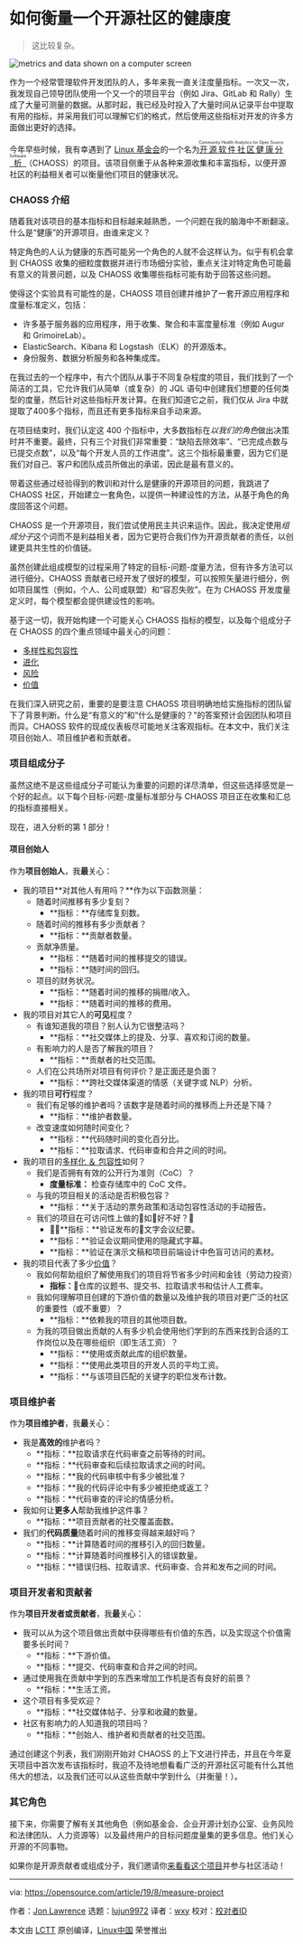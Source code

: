 [#]: collector: (lujun9972)
[#]: translator: (wxy)
[#]: reviewer: ( )
[#]: publisher: ( )
[#]: url: ( )
[#]: subject: (How to measure the health of an open source community)
[#]: via: (https://opensource.com/article/19/8/measure-project)
[#]: author: (Jon Lawrence https://opensource.com/users/the3rdlaw)

如何衡量一个开源社区的健康度
======

> 这比较复杂。

![metrics and data shown on a computer screen][1]

作为一个经常管理软件开发团队的人，多年来我一直关注度量指标。一次又一次，我发现自己领导团队使用一个又一个的项目平台（例如 Jira、GitLab 和 Rally）生成了大量可测量的数据。从那时起，我已经及时投入了大量时间从记录平台中提取有用的指标，并采用我们可以理解它们的格式，然后使用这些指标对开发的许多方面做出更好的选择。

今年早些时候，我有幸遇到了 [Linux 基金会][2]的一个名为<ruby>[开源软件社区健康分析][3]<rt>Community Health Analytics for Open Source Software</rt></ruby>（CHAOSS）的项目。该项目侧重于从各种来源收集和丰富指标，以便开源社区的利益相关者可以衡量他们项目的健康状况。

### CHAOSS 介绍

随着我对该项目的基本指标和目标越来越熟悉，一个问题在我的脑海中不断翻滚。什么是“健康”的开源项目，由谁来定义？

特定角色的人认为健康的东西可能另一个角色的人就不会这样认为。似乎有机会拿到 CHAOSS 收集的细粒度数据并进行市场细分实验，重点关注对特定角色可能最有意义的背景问题，以及 CHAOSS 收集哪些指标可能有助于回答这些问题。

使得这个实验具有可能性的是，CHAOSS 项目创建并维护了一套开源应用程序和度量标准定义，包括：

* 许多基于服务器的应用程序，用于收集、聚合和丰富度量标准（例如 Augur 和 GrimoireLab）。
* ElasticSearch、Kibana 和 Logstash（ELK）的开源版本。
* 身份服务、数据分析服务和各种集成库。

在我过去的一个程序中，有六个团队从事于不同复杂程度的项目，我们找到了一个简洁的工具，它允许我们从简单（或复杂）的 JQL 语句中创建我们想要的任何类型的度量，然后针对这些指标开发计算。在我们知道它之前，我们仅从 Jira 中就提取了400多个指标，而且还有更多指标来自手动来源。

在项目结束时，我们认定这 400 个指标中，大多数指标在*以我们的角色*做出决策时并不重要。最终，只有三个对我们非常重要：“缺陷去除效率”、“已完成点数与已提交点数”，以及“每个开发人员的工作进度”。这三个指标最重要，因为它们是我们对自己、客户和团队成员所做出的承诺，因此是最有意义的。

带着这些通过经验得到的教训和对什么是健康的开源项目的问题，我跳进了 CHAOSS 社区，开始建立一套角色，以提供一种建设性的方法，从基于角色的角度回答这个问题。

CHAOSS 是一个开源项目，我们尝试使用民主共识来运作。因此，我决定使用*组成分子*这个词而不是利益相关者，因为它更符合我们作为开源贡献者的责任，以创建更具共生性的价值链。

虽然创建此组成模型的过程采用了特定的目标-问题-度量方法，但有许多方法可以进行细分。CHAOSS 贡献者已经开发了很好的模型，可以按照矢量进行细分，例如项目属性（例如，个人、公司或联盟）和“容忍失败”。在为 CHAOSS 开发度量定义时，每个模型都会提供建设性的影响。

基于这一切，我开始构建一个可能关心 CHAOSS 指标的模型，以及每个组成分子在 CHAOSS 的四个重点领域中最关心的问题：

* [多样性和包容性][4]
* [进化][5]
* [风险][6]
* [价值][7]

在我们深入研究之前，重要的是要注意 CHAOSS 项目明确地给实施指标的团队留下了背景判断。什么是“有意义的”和“什么是健康的？”的答案预计会因团队和项目而异。CHAOSS 软件的现成仪表板尽可能地关注客观指标。在本文中，我们关注项目创始人、项目维护者和贡献者。

### 项目组成分子

虽然这绝不是这些组成分子可能认为重要的问题的详尽清单，但这些选择感觉是一个好的起点。以下每个目标-问题-度量标准部分与 CHAOSS 项目正在收集和汇总的指标直接相关。

现在，进入分析的第 1 部分！

#### 项目创始人

作为**项目创始人**，我**最**关心：

* 我的项目**对其他人有用吗？**作为以下函数测量：
    * 随着时间推移有多少复刻？
        * **指标：**存储库复刻数。
    * 随着时间的推移有多少贡献者？
        * **指标：**贡献者数量。
    * 贡献净质量。
        * **指标：**随着时间的推移提交的错误。
        * **指标：**随时间的回归。
    * 项目的财务状况。
        * **指标：**随着时间的推移的捐赠/收入。
        * **指标：**随着时间的推移的费用。
* 我的项目对其它人的**可见**程度？
    * 有谁知道我的项目？别人认为它很整洁吗？
        * **指标：**社交媒体上的提及、分享、喜欢和订阅的数量。
    * 有影响力的人是否了解我的项目？
        * **指标：**贡献者的社交范围。
    * 人们在公共场所对项目有何评价？是正面还是负面？
        * **指标：**跨社交媒体渠道的情感（关键字或 NLP）分析。
* 我的项目**可行**程度？
    * 我们有足够的维护者吗？该数字是随着时间的推移而上升还是下降？
        * **指标：**维护者数量。
    * 改变速度如何随时间变化？
        * **指标：**代码随时间的变化百分比。
        * **指标：**拉取请求、代码审查和合并之间的时间。
* 我的项目的[多样化 ＆ 包容性][4]如何？
    * 我们是否拥有有效的公开行为准则（CoC）？
        * **度量标准：** 检查存储库中的 CoC 文件。
    * 与我的项目相关的活动是否积极包容？
        * **指标：**关于活动的票务政策和活动包容性活动的手动报告。
    * 我们的项目在可访问性上做的如好不好？
        * **指标：**验证发布的文字会议纪要。
        * **指标：**验证会议期间使用的隐藏式字幕。
        * **指标：**验证在演示文稿和项目前端设计中色盲可访问的素材。
* 我的项目代表了多少[价值][7]？
    * 我如何帮助组织了解使用我们的项目将节省多少时间和金钱（劳动力投资）
        * **指标：**仓库的议题书、提交书、拉取请求书和估计人工费率。
    * 我如何理解项目创建的下游价值的数量以及维护我的项目对更广泛的社区的重要性（或不重要）？
        * **指标：**依赖我的项目的其他项目数。
    * 为我的项目做出贡献的人有多少机会使用他们学到的东西来找到合适的工作岗位以及在哪些组织（即生活工资）？
        * **指标：**使用或贡献此库的组织数量。
        * **指标：**使用此类项目的开发人员的平均工资。
        * **指标：**与该项目匹配的关键字的职位发布计数。

### 项目维护者

作为**项目维护者**，我**最**关心：

* 我是**高效的**维护者吗？
    * **指标：**拉取请求在代码审查之前等待的时间。
    * **指标：**代码审查和后续拉取请求之间的时间。
    * **指标：**我的代码审核中有多少被批准？
    * **指标：**我的代码评论中有多少被拒绝或返工？
    * **指标：**代码审查的评论的情感分析。
* 我如何让**更多人**帮助我维护这件事？
    * **指标：**项目贡献者的社交覆盖面数。
* 我们的**代码质量**随着时间的推移变得越来越好吗？
    * **指标：**计算随着时间的推移引入的回归数量。
    * **指标：**计算随着时间推移引入的错误数量。
    * **指标：**错误归档、拉取请求、代码审查、合并和发布之间的时间。

### 项目开发者和贡献者

作为**项目开发者或贡献者**，我**最**关心：

* 我可以从为这个项目做出贡献中获得哪些有价值的东西，以及实现这个价值需要多长时间？
    * **指标：**下游价值。
    * **指标：**提交、代码审查和合并之间的时间。
* 通过使用我在贡献中学到的东西来增加工作机是否有良好的前景？
    * **指标：**生活工资。
* 这个项目有多受欢迎？
    * **指标：**社交媒体帖子、分享和收藏的数量。
* 社区有影响力的人知道我的项目吗？
    * **指标：**创始人、维护者和贡献者的社交范围。

通过创建这个列表，我们刚刚开始对 CHAOSS 的上下文进行抨击，并且在今年夏天项目中首次发布该指标时，我迫不及待地想看看广泛的开源社区可能有什么其他伟大的想法，以及我们还可以从这些贡献中学到什么（并衡量！）。

### 其它角色

接下来，你需要了解有关其他角色（例如基金会、企业开源计划办公室、业务风险和法律团队、人力资源等）以及最终用户的目标问题度量集的更多信息。他们关心开源的不同事物。

如果你是开源贡献者或组成分子，我们邀请你[来看看这个项目][8]并参与社区活动！

--------------------------------------------------------------------------------

via: https://opensource.com/article/19/8/measure-project

作者：[Jon Lawrence][a]
选题：[lujun9972][b]
译者：[wxy](https://github.com/wxy)
校对：[校对者ID](https://github.com/校对者ID)

本文由 [LCTT](https://github.com/LCTT/TranslateProject) 原创编译，[Linux中国](https://linux.cn/) 荣誉推出

[a]: https://opensource.com/users/the3rdlaw
[b]: https://github.com/lujun9972
[1]: https://opensource.com/sites/default/files/styles/image-full-size/public/lead-images/metrics_data_dashboard_system_computer_analytics.png?itok=oxAeIEI- (metrics and data shown on a computer screen)
[2]: https://www.linuxfoundation.org/
[3]: https://chaoss.community/
[4]: https://github.com/chaoss/wg-diversity-inclusion
[5]: https://github.com/chaoss/wg-evolution
[6]: https://github.com/chaoss/wg-risk
[7]: https://github.com/chaoss/wg-value
[8]: https://github.com/chaoss/
